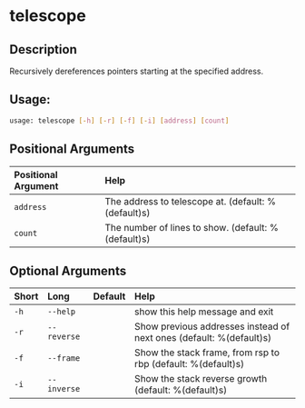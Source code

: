 



# telescope

## Description


Recursively dereferences pointers starting at the specified address.
## Usage:


```bash
usage: telescope [-h] [-r] [-f] [-i] [address] [count]

```
## Positional Arguments

|Positional Argument|Help|
| :--- | :--- |
|`address`|The address to telescope at. (default: %(default)s)|
|`count`|The number of lines to show. (default: %(default)s)|

## Optional Arguments

|Short|Long|Default|Help|
| :--- | :--- | :--- | :--- |
|`-h`|`--help`||show this help message and exit|
|`-r`|`--reverse`||Show <count> previous addresses instead of next ones (default: %(default)s)|
|`-f`|`--frame`||Show the stack frame, from rsp to rbp (default: %(default)s)|
|`-i`|`--inverse`||Show the stack reverse growth (default: %(default)s)|
